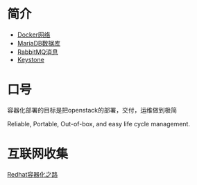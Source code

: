 # 简介
* [Docker网络](0.docker-overlay.md)
* [MariaDB数据库](1.openstack-mariadb.md)
* [RabbitMQ消息](2.openstack-rabbitmq.md)
* [Keystone](3.openstack-keystone.md)

# 口号
容器化部署的目标是把openstack的部署，交付，运维做到极简

Reliable, Portable, Out-of-box, and easy life cycle management.

# 互联网收集
[Redhat容器化之路](https://www.redhat.com/en/blog/containerize-openstack-docker)
